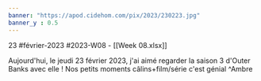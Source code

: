 ```yaml
---
banner: "https://apod.cidehom.com/pix/2023/230223.jpg"
banner_y : 0.5
---
```

23 #février-2023 #2023-W08 - [[Week 08.xlsx]]


Aujourd'hui, le jeudi 23 février 2023, j'ai aimé regarder la saison 3 d'Outer Banks avec elle ! Nos petits moments câlins+film/série c'est génial ^Ambre